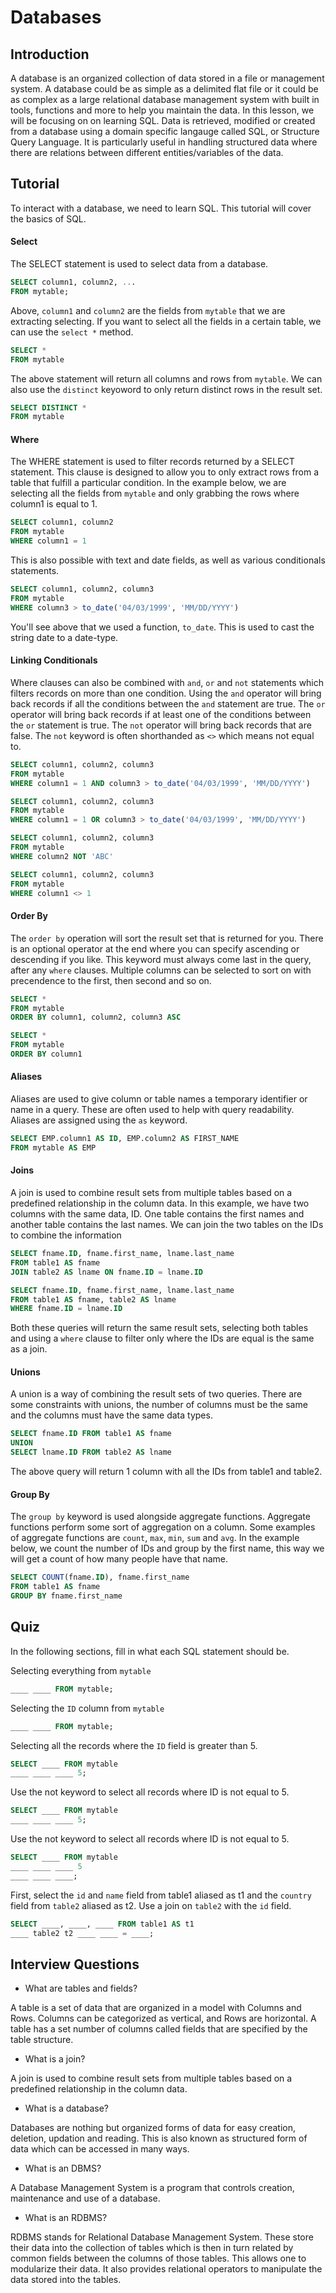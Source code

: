 # Databases

## Introduction
A database is an organized collection of data stored in a file or management system. A database could be as simple as a delimited flat file or it could be as complex as a large relational database management system with built in tools, functions and more to help you maintain the data. In this lesson, we will be focusing on on learning SQL. Data is retrieved, modified or created from a database using a domain specific langauge called SQL, or Structure Query Language. It is particularly useful in handling structured data where there are relations between different entities/variables of the data.

## Tutorial
To interact with a database, we need to learn SQL. This tutorial will cover the basics of SQL.

#### Select
The SELECT statement is used to select data from a database.

```sql
SELECT column1, column2, ...
FROM mytable;
```
Above, `column1` and `column2` are the fields from `mytable` that we are extracting selecting. If you want to select all the fields in a certain table, we can use the `select *` method.

```sql
SELECT *
FROM mytable
```
The above statement will return all columns and rows from `mytable`. We can also use the `distinct` keyoword to only return distinct rows in the result set.
```sql
SELECT DISTINCT *
FROM mytable
```

#### Where
The WHERE statement is used to filter records returned by a SELECT statement. This clause is designed to allow you to only extract  rows from a table that fulfill a particular condition. In the example below, we are selecting all the fields from `mytable` and only grabbing the rows where column1 is equal to 1.

```sql
SELECT column1, column2
FROM mytable
WHERE column1 = 1
```
This is also possible with text and date fields, as well as various conditionals statements.

```sql
SELECT column1, column2, column3
FROM mytable
WHERE column3 > to_date('04/03/1999', 'MM/DD/YYYY')
```
You'll see above that we used a function, `to_date`. This is used to cast the string date to a date-type.

#### Linking Conditionals
Where clauses can also be combined with `and`, `or` and `not` statements which filters records on more than one condition. Using the `and` operator will bring back records if all the conditions between the `and` statement are true. The `or` operator will bring back records if at least one of the conditions between the `or` statement is true. The `not` operator will bring back records that are false. The `not` keyword is often shorthanded as `<>` which means not equal to.  

```sql
SELECT column1, column2, column3
FROM mytable
WHERE column1 = 1 AND column3 > to_date('04/03/1999', 'MM/DD/YYYY')
```
```sql
SELECT column1, column2, column3
FROM mytable
WHERE column1 = 1 OR column3 > to_date('04/03/1999', 'MM/DD/YYYY')
```
```sql
SELECT column1, column2, column3
FROM mytable
WHERE column2 NOT 'ABC'
```
```sql
SELECT column1, column2, column3
FROM mytable
WHERE column1 <> 1
```

#### Order By
The `order by` operation will sort the result set that is returned for you. There is an optional operator at the end where you can specify ascending or descending if you like. This keyword must always come last in the query, after any `where` clauses. Multiple columns can be selected to sort on with precendence to the first, then second and so on.

```sql
SELECT *
FROM mytable
ORDER BY column1, column2, column3 ASC
```
```sql
SELECT *
FROM mytable
ORDER BY column1
```
#### Aliases 
Aliases are used to give column or table names a temporary identifier or name in a query. These are often used to help with query readability. Aliases are assigned using the `as` keyword.

```sql
SELECT EMP.column1 AS ID, EMP.column2 AS FIRST_NAME
FROM mytable AS EMP
```

#### Joins
A join is used to combine result sets from multiple tables based on a predefined relationship in the column data. In this example, we have two columns with the same data, ID. One table contains the first names and another table contains the last names. We can join the two tables on the IDs to combine the information

```sql
SELECT fname.ID, fname.first_name, lname.last_name
FROM table1 AS fname
JOIN table2 AS lname ON fname.ID = lname.ID
```
```sql
SELECT fname.ID, fname.first_name, lname.last_name
FROM table1 AS fname, table2 AS lname
WHERE fname.ID = lname.ID
```
Both these queries will return the same result sets, selecting both tables and using a `where` clause to filter only where the IDs are equal is the same as a join.

#### Unions
A union is a way of combining the result sets of two queries. There are some constraints with unions, the number of columns must be the same and the columns must have the same data types.

```sql
SELECT fname.ID FROM table1 AS fname
UNION
SELECT lname.ID FROM table2 AS lname
```
The above query will return 1 column with all the IDs from table1 and table2.

#### Group By
The `group by` keyword is used alongside aggregate functions. Aggregate functions perform some sort of aggregation on a column. Some examples of aggregate functions are `count`, `max`, `min`, `sum` and `avg`. In the example below, we count the number of IDs and group by the first name, this way we will get a count of how many people have that name.
```sql
SELECT COUNT(fname.ID), fname.first_name
FROM table1 AS fname
GROUP BY fname.first_name
```

## Quiz
In the following sections, fill in what each SQL statement should be.

Selecting everything from `mytable`
```sql
____ ____ FROM mytable;
```

Selecting the `ID` column from `mytable`
```sql
____ ____ FROM mytable;
```

Selecting all the records where the `ID` field is greater than 5.
```sql
SELECT ____ FROM mytable
____ ____ ____ 5;
```

Use the not keyword to select all records where ID is not equal to 5.
```sql
SELECT ____ FROM mytable
____ ____ ____ 5;
```

Use the not keyword to select all records where ID is not equal to 5.
```sql
SELECT ____ FROM mytable
____ ____ ____ 5
____ ____ ____;
```

First, select the `id` and `name` field from table1 aliased as t1 and the `country` field from `table2` aliased as t2. Use a join on `table2` with the `id` field. 
```sql
SELECT ____, ____, ____ FROM table1 AS t1
____ table2 t2 ____ ____ = ____;
```

## Interview Questions
* What are tables and fields?

A table is a set of data that are organized in a model with Columns and Rows. Columns can be categorized as vertical, and Rows are horizontal. A table has a set number of columns called fields that are specified by the table structure.

* What is a join?

A join is used to combine result sets from multiple tables based on a predefined relationship in the column data.

* What is a database?

Databases are nothing but organized forms of data for easy creation, deletion, updation and reading. This is also known as structured form of data which can be accessed in many ways.

* What is an DBMS?

A Database Management System is a program that controls creation, maintenance and use of a database.

* What is an RDBMS?

RDBMS stands for Relational Database Management System. These store their data into the collection of tables which is then in turn related by common fields between the columns of those tables. This allows one to modularize their data. It also provides relational operators to manipulate the data stored into the tables.
